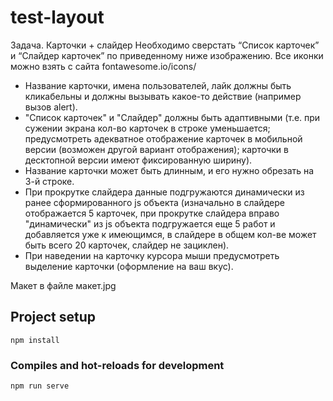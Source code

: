 # test-layout

Задача. Карточки + слайдер
Необходимо сверстать “Список карточек” и “Слайдер карточек” по
приведенному ниже изображению. Все иконки можно взять с сайта
fontawesome.io/icons/

- Название карточки, имена пользователей, лайк должны быть
  кликабельны и должны вызывать какое-то действие (например вызов
  alert).
- "Список карточек" и "Слайдер" должны быть адаптивными (т.е. при
  сужении экрана кол-во карточек в строке уменьшается; предусмотреть
  адекватное отображение карточек в мобильной версии (возможен другой
  вариант отображения); карточки в десктопной версии имеют
  фиксированную ширину).
- Название карточки может быть длинным, и его нужно обрезать на 3-й
  строке.
- При прокрутке слайдера данные подгружаются динамически из ранее
  сформированного js объекта (изначально в слайдере отображается 5
  карточек, при прокрутке слайдера вправо "динамически" из js объекта
  подгружается еще 5 работ и добавляется уже к имеющимся, в слайдере в
  общем кол-ве может быть всего 20 карточек, слайдер не зациклен).
- При наведении на карточку курсора мыши предусмотреть выделение
  карточки (оформление на ваш вкус).

Макет в файле макет.jpg

## Project setup

```
npm install
```

### Compiles and hot-reloads for development

```
npm run serve
```
